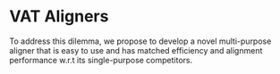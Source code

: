 # VAT Aligners

To address this dilemma, we propose to develop a novel multi-purpose aligner that is easy to use and has matched efficiency and alignment performance w.r.t its single-purpose competitors.
